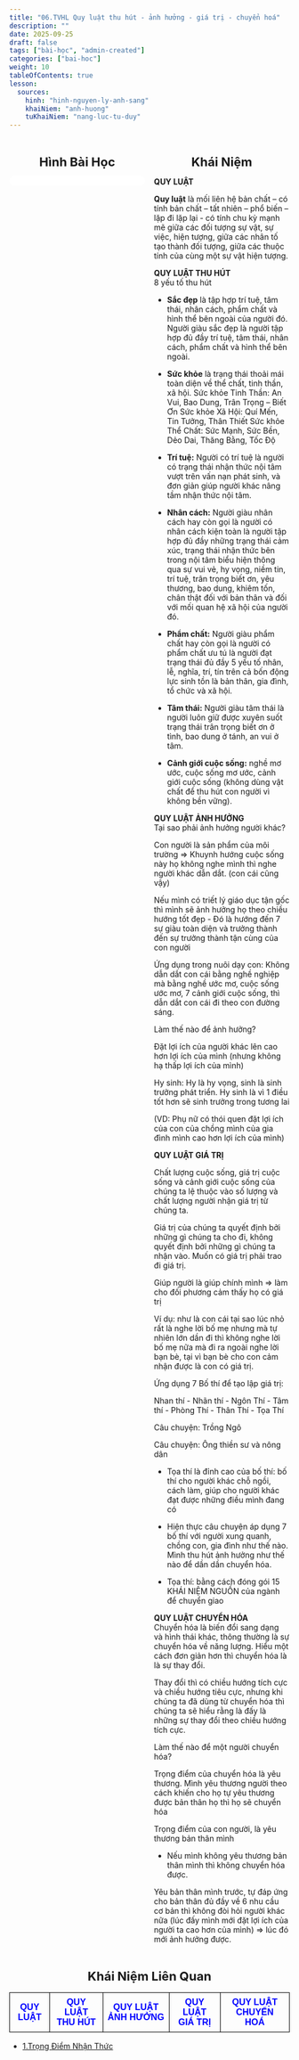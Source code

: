 ```yaml
---
title: "06.TVHL Quy luật thu hút - ảnh hưởng - giá trị - chuyển hoá"
description: ""
date: 2025-09-25
draft: false
tags: ["bài-học", "admin-created"]
categories: ["bai-hoc"]
weight: 10
tableOfContents: true
lesson:
  sources:
    hinh: "hinh-nguyen-ly-anh-sang"
    khaiNiem: "anh-huong"
    tuKhaiNiem: "nang-luc-tu-duy"
---
```


<!-- # 01. TVHL Nhận thức về nhân quả -->

<!-- **Mã hình:** WNT36003  
**Khóa học:** THẤU HIỂU NỘI TÂM - KIẾN TẠO AN VUI -->

<div style="display: flex; gap: 16px;">

  <!-- Cột Hình Bài Học -->
  <div style="flex: 1; max-width: 50%;">
    <h2 style="text-align: center; font-weight: bold; font-size: 22px; margin-bottom: 12px;">
      Hình Bài Học
    </h2>
    <a href="\" style="display: block; text-align: center;">
      <div style="border: 1px solid #fff; border-radius: 8px; padding: 8px; background: #fff;">
        <!-- <img src="/images/hinh16a.png" alt="Hình 3"
             style="width: 100%; height: 200px; object-fit: contain; border-radius: 4px; padding:10px;"> -->
             <!-- Dạ em chưa có -->
      </div>
    </a>
  </div>

  <!-- Cột Khái Niệm -->
  <div style="flex: 1; max-width: 50%;">
    <h2 style="text-align: center; font-weight: bold; font-size: 22px; margin-bottom: 12px;">
      Khái Niệm
    </h2>
    <!-- <p style="text-align: left; font-size: 18px; line-height: 1.6;"> -->
  <p style="text-align: left;">

**QUY LUẬT** <br>

**Quy luật** là mối liên hệ bản chất – có tính bản chất – tất nhiên – phổ biến – lặp đi lặp lại - có tính chu kỳ mạnh mẽ giữa các đối tượng sự vật, sự việc, hiện tượng, giữa các nhân tố tạo thành đối tượng, giữa các thuộc tính của cùng một sự vật hiện tượng.

**QUY LUẬT THU HÚT** <br>
8 yếu tố thu hút

+ **Sắc đẹp** là tập hợp trí tuệ, tâm thái, nhân cách, phẩm chất và hình thể bên ngoài của người đó.
Người giàu sắc đẹp là người tập hợp đủ đầy trí tuệ, tâm thái, nhân cách, phẩm chất và hình thể bên ngoài.

+ **Sức khỏe** là trạng thái thoải mái toàn diện về thể chất, tinh thần, xã hội.
Sức khỏe Tinh Thần: An Vui, Bao Dung, Trân Trọng – Biết Ơn Sức khỏe Xã Hội: Quí Mến, Tin Tưởng, Thân Thiết
Sức khỏe Thể Chất: Sức Mạnh, Sức Bền, Dẻo Dai, Thăng Bằng, Tốc Độ

+ **Trí tuệ:** Người có trí tuệ là người có trạng thái nhận thức nội tâm vượt trên vấn nạn phát sinh, và đơn giản giúp người khác nâng tầm nhận thức nội tâm.

+ **Nhân cách:** Người giàu nhân cách hay còn gọi là người có nhân cách kiện toàn là người tập hợp đủ đầy những trạng thái cảm xúc, trạng thái nhận thức bên trong nội tâm biểu hiện thông qua sự vui vẻ, hy vọng, niềm tin, trí tuệ, trân trọng biết ơn, yêu thương, bao dung, khiêm tốn, chân thật đối với bản thân và đối với mối quan hệ xã hội của người đó.

+ **Phẩm chất:** Người giàu phẩm chất hay còn gọi là người có phẩm chất ưu tú là người đạt trạng thái đủ đầy 5 yếu tố nhân, lễ, nghĩa, trí, tín trên cả bốn động lực sinh tồn là bản thân, gia đình, tổ chức và xã hội.

+ **Tâm thái:** Người giàu tâm thái là người luôn giữ được xuyên suốt trạng thái trân trọng biết ơn ở tình, bao dung ở tánh, an vui ở tâm.

+ **Cảnh giới cuộc sống:** nghề mơ ước, cuộc sống mơ ước, cảnh giới cuộc sống (không dùng vật chất để thu hút con người vì không bền vững).

**QUY LUẬT ẢNH HƯỞNG** <br>
Tại sao phải ảnh hưởng người khác?

Con người là sản phẩm của môi trường ⇒ Khuynh hướng cuộc sống này họ không nghe mình thì nghe người khác dẫn dắt. (con cái cũng vậy)

Nếu mình có triết lý giáo dục tận gốc thì mình sẽ ảnh hưởng họ theo chiều hướng tốt đẹp - Đó là hướng đến 7 sự giàu toàn diện và trưởng thành đến sự trưởng thành tận cùng của con người

Ứng dụng trong nuôi dạy con: Không dẫn dắt con cái bằng nghề nghiệp mà bằng nghề ước mơ, cuộc sống ước mơ, 7 cảnh giới cuộc sống, thì dẫn dắt con cái đi theo con đường sáng.

Làm thế nào để ảnh hưởng?

Đặt lợi ích của người khác lên cao hơn lợi ích của mình (nhưng không hạ thấp lợi ích của mình)

Hy sinh: Hy là hy vọng, sinh là sinh trưởng phát triển. Hy sinh là vì 1 điều tốt hơn sẽ sinh trưởng trong tương lai

(VD: Phụ nữ có thói quen đặt lợi ích của con của chồng mình của gia đình mình cao hơn lợi ích của mình)

**QUY LUẬT GIÁ TRỊ** <br>

Chất lượng cuộc sống, giá trị cuộc sống và cảnh giới cuộc sống của chúng ta lệ thuộc vào số lượng và chất lượng người nhận giá trị từ chúng ta.

Giá trị của chúng ta quyết định bởi những gì chúng ta cho đi, không quyết định bởi những gì chúng ta nhận vào. Muốn có giá trị phải trao đi giá trị.

Giúp người là giúp chính mình ⇒ làm cho đối phương cảm thấy họ
có giá trị

Ví dụ: như là con cái tại sao lúc nhỏ rất là nghe lời bố mẹ nhưng mà tự nhiên lớn dần đi thì không nghe lời bố mẹ nữa mà đi ra ngoài nghe lời bạn bè, tại vì bạn bè cho con cảm nhận được là con có giá trị.

Ứng dụng 7 Bố thí để tạo lập giá trị:

Nhan thí - Nhãn thí - Ngôn Thí - Tâm thí - Phòng Thí - Thân Thí - Tọa Thí

Câu chuyện: Trồng Ngô

Câu chuyện: Ông thiền sư và nông dân

+ Tọa thí là đỉnh cao của bố thí: bố thí cho người khác chỗ ngồi, cách làm, giúp cho người khác đạt được những điều mình đang có

* Hiện thực câu chuyện áp dụng 7 bố thí với người xung quanh,
chồng con, gia đình như thế nào. Mình thu hút ảnh hưởng như thế nào để dần dần chuyển hóa.

+ Tọa thí: bằng cách đóng gói 15 KHÁI NIỆM NGUỒN của ngành để chuyển giao

**QUY LUẬT CHUYỂN HÓA**<br>
Chuyển hóa là biến đổi sang dạng và hình thái khác, thông thường là sự chuyển hóa về năng lượng. Hiểu một cách đơn giản hơn thì chuyển hóa là là sự thay đổi. 

Thay đổi thì có chiều hướng tích cực và chiều hướng tiêu cực, nhưng khi chúng ta đã dùng từ chuyển hóa thì chúng ta sẽ hiểu rằng là đấy là những sự thay đổi theo chiều hướng tích cực.

Làm thế nào để một người chuyển hóa?

Trọng điểm của chuyển hóa là yêu thương. Mình yêu thương người theo cách khiến cho họ tự yêu thương được bản thân họ thì họ sẽ chuyển hóa

Trọng điểm của con người, là yêu thương bản thân mình

* Nếu mình không yêu thương bản thân mình thì không chuyển hóa được.

Yêu bản thân mình trước, tự đáp ứng cho bản thân đủ đầy về 6 nhu cầu cơ bản thì không đòi hỏi người khác nữa (lúc
đấy mình mới đặt lợi ích của người ta cao hơn của mình) ⇒
lúc đó mới ảnh hưởng được.


  </p>
  </div>

</div>


<!-- <h2 style="text-align: center; font-weight: bold; font-size: 22px; margin-bottom: 12px;">
       Bài Học Liên Quan
    </h2> -->

<!-- <div style="display: flex; flex-wrap: wrap; gap: 12px; justify-content: flex-start;">
  <a href="\" style="flex: 1 1 calc(25% - 12px); max-width: calc(25% - 12px); text-align: center;">
    <div style="border: 1px solid #fff; border-radius: 8px; padding: 8px; background: #fff;">
      <img src="/images/hinh3a.png" alt="Hình 3"
           style="width: 100%; height: 200px; object-fit: contain; border-radius: 4px; padding:10px;">
    </div>
  </a>

  <a href="\" style="flex: 1 1 calc(25% - 12px); max-width: calc(25% - 12px); text-align: center;">
    <div style="border: 1px solid #fff; border-radius: 8px; padding: 8px; background: #fff;">
      <img src="/images/hinh17a.png" alt="Hình 1"
           style="width: 100%; height: 200px; object-fit: contain; border-radius: 4px; padding:10px;">
    </div>
  </a>
  <a href="\" style="flex: 1 1 calc(25% - 12px); max-width: calc(25% - 12px); text-align: center;">
    <div style="border: 1px solid #fff; border-radius: 8px; padding: 8px; background: #fff;">
      <img src="/images/hinh18a.png" alt="Hình 2"
           style="width: 100%; height: 200px; object-fit: contain; border-radius: 4px; padding:10px;">
    </div>
  </a>
</div> -->

<h2 style="text-align: center; font-weight: bold; font-size: 22px; margin-bottom: 12px;">
       Khái Niệm Liên Quan
</h2>

<table style="border-collapse: collapse; width: 100%; text-align: center; font-family: Arial, sans-serif;">
  <tr>
    <td style="border: 1px solid black; padding: 8px;">
      <a href="\" style="text-decoration: none; color: blue; font-weight: bold;">QUY LUẬT</a>
    </td>
    <td style="border: 1px solid black; padding: 8px;">
      <a href="\" style="text-decoration: none; color: blue; font-weight: bold;">QUY LUẬT THU HÚT</a>
    </td>
    <td style="border: 1px solid black; padding: 8px;">
      <a href="\" style="text-decoration: none; color: blue; font-weight: bold;">QUY LUẬT ẢNH HƯỞNG</a>
    </td>
    <td style="border: 1px solid black; padding: 8px;">
      <a href="\" style="text-decoration: none; color: blue; font-weight: bold;">QUY LUẬT GIÁ TRỊ</a>
    </td>
    <td style="border: 1px solid black; padding: 8px;">
      <a href="\" style="text-decoration: none; color: blue; font-weight: bold;">QUY LUẬT CHUYỂN HOÁ</a>
    </td>
  </tr>

</table>


<!-- - [1.Trọng Điểm Tri Thức](../../KHAI-NIEM-NGUON/tvhl-nguyen-ly-vong-tri-thuc/trong-tam-tri-thuc) -->
- [1.Trọng Điểm Nhận Thức](../../KHAI-NIEM-NGUON/tvhl-quy-luat-thu-hut-anh-huong-gia-tri-chuyen-hoa/trong-diem-nhan-thuc)